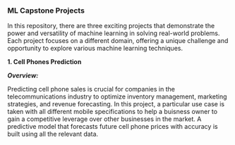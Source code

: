 ### ML Capstone Projects
  In this repository, there are three exciting projects that demonstrate the power and versatility of machine learning in solving real-world problems. Each project focuses on a different domain, offering a unique challenge and opportunity to explore various machine learning techniques.

**1. Cell Phones Prediction**

***Overview:***

Predicting cell phone sales is crucial for companies in the telecommunications industry to optimize inventory management, marketing strategies, and revenue forecasting. In this project, a particular use case is taken with all different mobile specifications to help a buisness owner to gain a competitive leverage over other businesses in the market. A predictive model that forecasts future cell phone prices with accuracy is built using all the relevant data.
